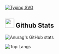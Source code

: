 [![Typing SVG](https://readme-typing-svg.demolab.com?font=Nunito&weight=20&size=35&pause=1000&color=FF3670&center=true&vCenter=true&width=900&height=120&lines=Welcome+to+my+Github+Profile!;I'm+Sebastian)](https://git.io/typing-svg)
<br>

## <img src="https://media.giphy.com/media/iY8CRBdQXODJSCERIr/giphy.gif" width="30px"> Github Stats 

![Anurag's GitHub stats](https://github-readme-stats.vercel.app/api?username=SebastianVelasquezValle&show_icons=true&theme=radical)

![Top Langs](https://github-readme-stats.vercel.app/api/top-langs/?username=SebastianVelasquezValle&langs_count=8&theme=dark)